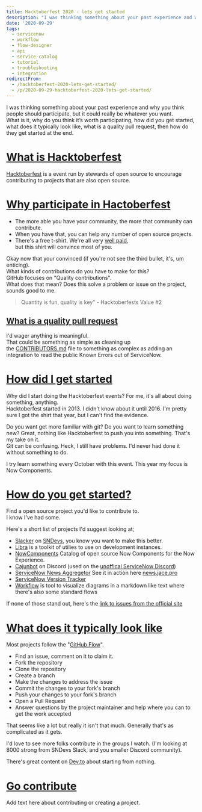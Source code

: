 ```yaml
---
title: Hacktoberfest 2020 - lets get started
description: "I was thinking something about your past experience and why you think people should participate, but it could really be whatever you want.\\\r\nWhat is it, why ..."
date: '2020-09-29'
tags:
  - servicenow
  - workflow
  - flow-designer
  - api
  - service-catalog
  - tutorial
  - troubleshooting
  - integration
redirectFrom:
  - /hacktoberfest-2020-lets-get-started/
  - /p/2020-09-29-hacktoberfest-2020-lets-get-started/
---
```


<!--StartFragment-->

I was thinking something about your past experience and why you think people should participate, but it could really be whatever you want.\
What is it, why do you think it’s worth participating, how did you get started, what does it typically look like, what is a quality pull request, then how do they get started at the end.

# [What is Hacktoberfest](https://jace.pro/post/2020-09-29-hacktoberfest-2020/#what-is-hacktoberfest)

[Hacktoberfest](https://hacktoberfest.digitalocean.com/ "Hacktoberfest") is a event run by stewards of open source to encourage contributing to projects that are also open source.

# [Why participate in Hactoberfest](https://jace.pro/post/2020-09-29-hacktoberfest-2020/#why-participate-in-hactoberfest)

* The more able you have your community, the more that community can contribute.
* When you have that, you can help any number of open source projects.
* There's a free t-shirt. We're all very [well paid](https://codecreative.io/blog/service-now-salary-influence-survey-2020/),\
  but this shirt will convince most of you.

Okay now that your convinced (if you're not see the third bullet, it's, um enticing).\
What kinds of contributions do you have to make for this?\
GitHub focuses on "Quality contributions".\
What does that mean? Does this solve a problem or issue on the project, sounds good to me.

> Quantity is fun, quality is key" - Hacktoberfests Value #2

## [What is a quality pull request](https://jace.pro/post/2020-09-29-hacktoberfest-2020/#what-is-a-quality-pull-request)

I'd wager anything is meaningful.\
That could be something as simple as cleaning up the [CONTRIBUTORS.md](http://contributors.md/) file to something as complex as adding an integration to read the public Known Errors out of ServiceNow.

# [How did I get started](https://jace.pro/post/2020-09-29-hacktoberfest-2020/#how-did-i-get-started)

Why did I start doing the Hacktoberfest events? For me, it's all about doing something, anything.\
Hacktoberfest started in 2013. I didn't know about it until 2016. I'm pretty sure I got the shirt that year, but I can't find the evidence.

Do you want get more familiar with git? Do you want to learn something new? Great, nothing like Hacktoberfest to push you into something. That's my take on it.\
Git can be confusing. Heck, I still have problems. I'd never had done it without something to do.

I try learn something every October with this event. This year my focus is Now Components.

# [How do you get started?](https://jace.pro/post/2020-09-29-hacktoberfest-2020/#how-do-you-get-started)

Find a open source project you'd like to contribute to.\
I know I've had some.

Here's a short list of projects I'd suggest looking at;

* [Slacker](https://github.com/ServiceNowDevProgram/sn-slack-points-thing/) on [SNDevs](https://sndevs.slack.com/), you know you want to make this better.
* [Libra](https://github.com/j4rodm/sn-libra/) is a toolkit of utilies to use on development instances.
* [NowComponents](https://github.com/NowComponents/nowcomponents.github.io/) Catalog of open source Now Components for the Now Experience.
* [Cajunbot](https://github.com/jacebenson/cajunbot) on Discord (used on the [unoffical ServiceNow Discord](https://discord.gg/QaMwnGd))
* [ServiceNow News Aggregetor](https://github.com/jacebenson/news-api) See it in action here [news.jace.pro](https://news.jace.pro/)
* [ServiceNow Version Tracker](https://github.com/jacebenson/sndocs)
* [Workflow](https://github.com/jacebenson/workflow) is tool to visualize diagrams in a markdown like text where there's also some standard flows

If none of those stand out, here's the [link to issues from the official site](https://github.com/search?q=label%3Ahacktoberfest+state%3Aopen+no%3Aassignee+is%3Aissue&type=Issues)

# [What does it typically look like](https://jace.pro/post/2020-09-29-hacktoberfest-2020/#what-does-it-typically-look-like)

Most projects follow the "[GitHub Flow](https://guides.github.com/introduction/flow/ "GitHub Flow")".

* Find an issue, comment on it to claim it.
* Fork the repository
* Clone the repository
* Create a branch
* Make the changes to address the issue
* Commit the changes to your fork's branch
* Push your changes to your fork's branch
* Open a Pull Request
* Answer questions by the project maintainer and help where you can to get the work accepted

That seems like a lot but really it isn't that much. Generally that's as complicated as it gets.

I'd love to see more folks contribute in the groups I watch. (I'm looking at 8000 strong from SNDevs Slack, and you smaller Discord community).

There's great content on [Dev.to](https://dev.to/tcgronk/beginners-guide-to-hacktoberfest-3m0m "Beginners Guide to Hacktoberfest") about starting from nothing.

# [Go contribute](https://jace.pro/post/2020-09-29-hacktoberfest-2020/#go-contribute)

Add text here about contributing or creating a project.

<!--EndFragment-->